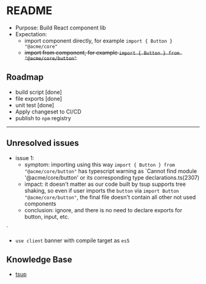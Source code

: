 # README

- Purpose: Build React component lib
- Expectation:
  - import component directly, for example `import { Button } "@acme/core"`
  - <del>import from component, for example `import { Button } from "@acme/core/button"`</del>

## Roadmap

- build script [done]
- file exports [done]
- unit test [done]
- Apply changeset to CI/CD
- publish to `npm` registry

---

## Unresolved issues

- issue 1:
  - symptom: importing using this way `import { Button } from "@acme/core/button"` has typescript warning as `Cannot find module '@acme/core/button' or its corresponding type declarations.ts(2307)
  - impact: it doesn't matter as our code built by tsup supports tree shaking, so even if user imports the `button` via `import Button "@acme/core/button"`, the final file doesn't contain all other not used components
  - conclusion: ignore, and there is no need to declare exports for button, input, etc.

`

- `use client` banner with compile target as `es5`

## Knowledge Base

- [tsup](https://tsup.egoist.dev/#generate-declaration-file)
